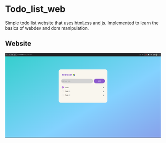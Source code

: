 # Todo_list_web

Simple todo list website that uses html,css and js. Implemented to learn the basics of webdev and dom manipulation.

## Website
![](./site_images/image1.png)
 
